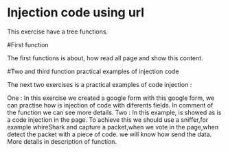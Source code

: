# Injection code using url

This exercise have a tree functions.

#First function

The first functions is about, how read all page and show this content.

#Two and third function practical examples of injection code

The next two exercises is a practical examples of code injection :

One : In this exercise we created a google form with this google form, we can practise how is injection of code with diferents fields.
In comment of the function we can see more details.
Two : In this example, is showed as is a code injection in the page.
To achieve this we should use a sniffer,for example whireShark and capture a packet,when we vote in the page,when detect the packet with a piece of code.
we will know how send the data.
More details in description of function. 
